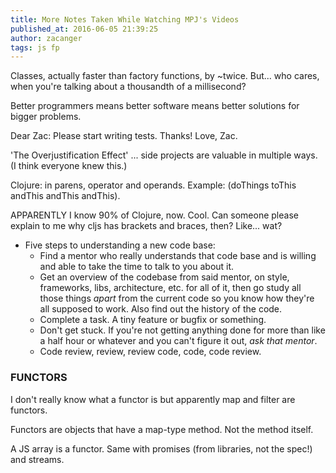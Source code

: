 ```yaml
---
title: More Notes Taken While Watching MPJ's Videos
published_at: 2016-06-05 21:39:25
author: zacanger
tags: js fp
---
```


Classes, actually faster than factory functions, by ~twice.
But... who cares, when you're talking about a thousandth of a millisecond?

Better programmers means better software means better solutions for bigger problems.

Dear Zac: Please start writing tests. Thanks! Love, Zac.

'The Overjustification Effect' ... side projects are valuable in multiple ways.
(I think everyone knew this.)

Clojure: in parens, operator and operands. Example: (doThings toThis andThis andThis andThis).

APPARENTLY I know 90% of Clojure, now. Cool. Can someone please explain to me why cljs has
brackets and braces, then? Like... wat?

* Five steps to understanding a new code base:
  * Find a mentor who really understands that code base and is willing and able to take the
    time to talk to you about it.
  * Get an overview of the codebase from said mentor, on style, frameworks, libs, architecture,
    etc. for all of it, then go study all those things _apart_ from the current code so you
    know how they're all supposed to work. Also find out the history of the code.
  * Complete a task. A tiny feature or bugfix or something.
  * Don't get stuck. If you're not getting anything done for more than like a half hour or
    whatever and you can't figure it out, _ask that mentor_.
  * Code review, review, review code, code, code review.

### FUNCTORS

I don't really know what a functor is but apparently map and filter are functors.

Functors are objects that have a map-type method. Not the method itself.

A JS array is a functor. Same with promises (from libraries, not the spec!) and streams.

